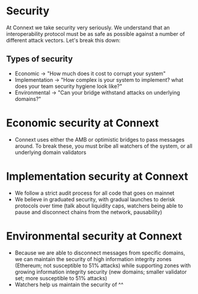 # Security

At Connext we take security very seriously. We understand that an interoperability protocol must be as safe as possible against a number of different attack vectors. Let's break this down:

## Types of security
- Economic -> "How much does it cost to corrupt your system"
- Implementation -> "How complex is your system to implement? what does your team security hygiene look like?"
- Environmental -> "Can your bridge withstand attacks on underlying domains?"

# Economic security at Connext
- Connext uses either the AMB or optimistic bridges to pass messages around. To break these, you must bribe all watchers of the system, or all underlying domain validators

# Implementation security at Connext
- We follow a strict audit process for all code that goes on mainnet
- We believe in graduated security, with gradual launches to derisk protocols over time (talk about liquidity caps, watchers being able to pause and disconnect chains from the network, pausability)

# Environmental security at Connext
- Because we are able to disconnect messages from specific domains, we can maintain the security of high information integrity zones (Ethereum; not susceptible to 51% attacks) while supporting zones with growing information integrity security (new domains; smaller validator set; more susceptible to 51% attacks)
- Watchers help us maintain the security of ^^
